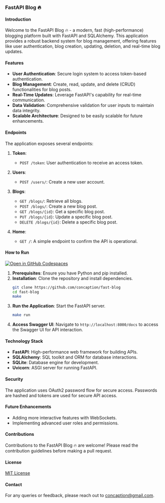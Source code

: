 ### FastAPI Blog 🔥

#### Introduction
Welcome to the FastAPI Blog 🔥 - a modern, fast (high-performance) blogging platform built with FastAPI and SQLAlchemy. This application provides a robust backend system for blog management, offering features like user authentication, blog creation, updating, deletion, and real-time blog updates.

#### Features
- **User Authentication**: Secure login system to access token-based authentication.
- **Blog Management**: Create, read, update, and delete (CRUD) functionalities for blog posts.
- **Real-Time Updates**: Leverage FastAPI's capability for real-time communication.
- **Data Validation**: Comprehensive validation for user inputs to maintain data integrity.
- **Scalable Architecture**: Designed to be easily scalable for future enhancements.

#### Endpoints
The application exposes several endpoints:

1. **Token**:
   - `POST /token`: User authentication to receive an access token.

2. **Users**:
   - `POST /users/`: Create a new user account.

3. **Blogs**:
   - `GET /blogs/`: Retrieve all blogs.
   - `POST /blogs/`: Create a new blog post.
   - `GET /blogs/{id}`: Get a specific blog post.
   - `PUT /blogs/{id}`: Update a specific blog post.
   - `DELETE /blogs/{id}`: Delete a specific blog post.

4. **Home**:
   - `GET /`: A simple endpoint to confirm the API is operational.

#### How to Run

[![Open in GitHub Codespaces](https://github.com/codespaces/badge.svg)](https://codespaces.new/concaption/fast-blog)


1. **Prerequisites**: Ensure you have Python and pip installed.
2. **Installation**: Clone the repository and install dependencies.
   ```bash
   git clone https://github.com/concaption/fast-blog
   cd fast-blog
   make
   ```
3. **Run the Application**: Start the FastAPI server.
   ```bash
   make run
   ```
4. **Access Swagger UI**: Navigate to `http://localhost:8000/docs` to access the Swagger UI for API interaction.

#### Technology Stack
- **FastAPI**: High-performance web framework for building APIs.
- **SQLAlchemy**: SQL toolkit and ORM for database interactions.
- **SQLite**: Database engine for development.
- **Uvicorn**: ASGI server for running FastAPI.

#### Security
The application uses OAuth2 password flow for secure access. Passwords are hashed and tokens are used for secure API access.

#### Future Enhancements
- Adding more interactive features with WebSockets.
- Implementing advanced user roles and permissions.

#### Contributions
Contributions to the FastAPI Blog 🔥 are welcome! Please read the contribution guidelines before making a pull request.

#### License
[MIT License](LICENSE.txt)

#### Contact
For any queries or feedback, please reach out to concaption@gmail.com.
